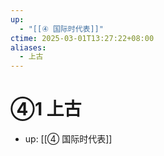 ```yaml
---
up:
  - "[[④ 国际时代表]]"
ctime: 2025-03-01T13:27:22+08:00
aliases:
  - 上古
---
```


# ④1 上古

- up: [[④ 国际时代表]]
